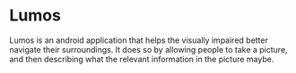 # Lumos

Lumos is an android application that helps the visually impaired better navigate their surroundings. It does so by allowing people to take a picture, and then describing what the relevant information in the picture maybe.

